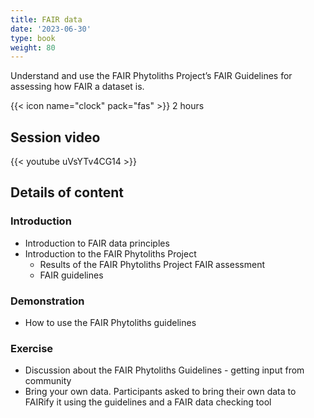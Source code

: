 ```yaml
---
title: FAIR data
date: '2023-06-30'
type: book
weight: 80
---
```


Understand and use the FAIR Phytoliths Project’s FAIR Guidelines for assessing how FAIR a dataset is. 

<!--more-->

{{< icon name="clock" pack="fas" >}} 2 hours

## Session video

{{< youtube uVsYTv4CG14 >}}

## Details of content
### Introduction 
- Introduction to FAIR data principles
- Introduction to the FAIR Phytoliths Project
  - Results of the FAIR Phytoliths Project FAIR assessment
  - FAIR guidelines

### Demonstration
- How to use the FAIR Phytoliths guidelines

### Exercise
- Discussion about the FAIR Phytoliths Guidelines - getting input from community
- Bring your own data. Participants asked to bring their own data to FAIRify it using the guidelines and a FAIR data checking tool
